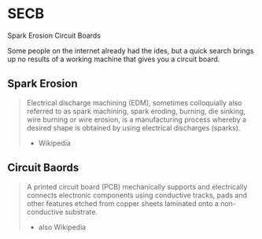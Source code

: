 # SECB
Spark Erosion Circuit Boards

Some people on the internet already had the ides, but a quick search brings up no results of a working machine that gives you a circuit board.

## Spark Erosion
> Electrical discharge machining (EDM), sometimes colloquially also referred to as spark machining, spark eroding, burning, die sinking, wire burning or wire erosion, is a manufacturing process whereby a desired shape is obtained by using electrical discharges (sparks).
> - Wikipedia

## Circuit Baords
> A printed circuit board (PCB) mechanically supports and electrically connects electronic components using conductive tracks, pads and other features etched from copper sheets laminated onto a non-conductive substrate.
> - also Wikipedia
